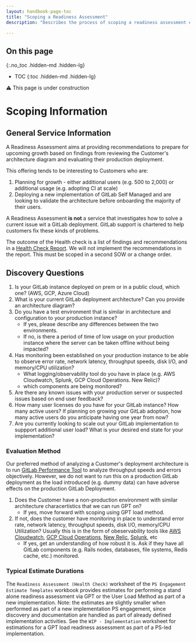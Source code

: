 ```yaml
---
layout: handbook-page-toc
title: "Scoping a Readiness Assessment"
description: "Describes the process of scoping a readiness assessment engagement."

---
```


## On this page
{:.no_toc .hidden-md .hidden-lg}

- TOC
{:toc .hidden-md .hidden-lg}

:warning: This page is under construction 

# Scoping Information

## General Service Information
A Readiness Assessment aims at providing recommendations to prepare for upcoming growth based on findings from reviewing the Customer's architecture diagram and evaluating their production deployment. 

This offering tends to be interesting to Customers who are:
1. Planning for growth - either additional users (e.g. 500 to 2,000) or additional usage (e.g. adopting CI at scale)
1. Deploying a new implementation of GitLab Self Managed and are looking to validate the architecture before onboarding the majority of their users.

A Readiness Assessment **is not** a service that investigates how to solve a current issue wit a GitLab deployment. GitLab support is chartered to help customers fix these kinds of problems. 

The outcome of the Health check is a list of findings and recommendations in a [Health Check Report](https://docs.google.com/document/d/1j4Jmz_SCJEeeQT4uCIHiw6ngwsZyW_aAMVvSIyO2ndc/edit). We will not implement the recommendations in the report. This must be scoped in a second SOW or a change order. 


## Discovery Questions

1. Is your GitLab instance deployed on prem or in a public cloud, which one?  (AWS, GCP, Azure Cloud)
1. What is your current GitLab deployment architecture?  Can you provide an architecture diagram?
1. Do you have a test environment that is similar in architecture and configuration to your production instance?     
   - If yes, please describe any differences between the two environments.
   - If no, is there a period of time of low usage on your production instance where the server can be taken offline without being impacted?
1. Has monitoring been established on your production instance to be able to observe error rate, network latency, throughput speeds, disk I/O, and memory/CPU utilization?  
    - What logging/observability tool do you have in place (e.g. AWS Cloudwatch, Splunk, GCP Cloud Operations. New Relic)?
    - which components are being monitored?
1. Are there any known issues with your production server or suspected issues based on end user feedback?
1. How many user licenses do you have for your GitLab instance?  How many active users?  If planning on growing your GitLab adoption, how many active users do you anticipate having one year from now?
1. Are you currently looking to scale out your GitLab implementation to suppport additional user load?  What is your desired end state for your implementation? 

### Evaluation Method
Our preferred method of analyzing a Customer's deployment architecture is to run [GitLab Performance Tool](https://gitlab.com/gitlab-org/quality/performance#gitlab-performance-tool) to analyze throughput speeds and errors objectively. However, we do not want to run this on a production GitLab deployment as the load introduced (e.g. dummy data) can have adverse effects on the production GitLab Deployment. 
1. Does the Customer have a non-production environment with similar architecture characertistics that we can run GPT on?
    - If yes, move forward with scoping using GPT load method. 
1. If not, does the customer have monitoring in place to understand error rate, network latency, throughput speeds, disk I/O, memory/CPU Utilization? Usually this is in the form of obeservability tools like [AWS Cloudwatch](https://aws.amazon.com/cloudwatch/), [GCP Cloud Operations](https://cloud.google.com/products/operations), [New Relic](https://newrelic.com/), [Splunk](https://www.splunk.com/), etc
    - If yes, get an understanding of how robust it is. Ask if they have all GitLab components (e.g. Rails nodes, databases, file systems, Redis cache, etc.) monitored. 

### Typical Estimate Durations
The `Readiness Assessment (Health Check)` worksheet of the `PS Engagement Estimate Templates` workbook provides estimates for performing a stand alone readiness assessment via GPT or the User Load Method as part of a new implementation.  Note: the estimates are slightly smaller when performed as part of a new implementation PS engagement, since discovery and documentation are handled as part of already defined implementation activities.  See the `WIP - Implementation` worksheet for estimations for a GPT load readiness assessment as part of a PS-led implementation.







